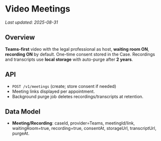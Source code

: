 # Video Meetings

_Last updated: 2025-08-31_

## Overview
**Teams-first** video with the legal professional as host, **waiting room ON**, **recording ON** by default. One-time consent stored in the Case. Recordings and transcripts use **local storage** with auto-purge after **2 years**.

## API
- `POST /v1/meetings` (create; store consent if needed)
- Meeting links displayed per appointment.
- Background purge job deletes recordings/transcripts at retention.

## Data Model
- **Meeting/Recording**: caseId, provider=Teams, meetingId/link, waitingRoom=true, recording=true, consentAt, storageUrl, transcriptUrl, purgeAt.
